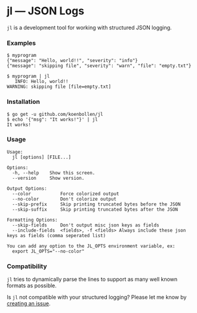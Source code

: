 # jl — JSON Logs

`jl` is a development tool for working with structured JSON logging.

### Examples

    $ myprogram
    {"message": "Hello, world!!", "severity": "info"}
    {"message": "skipping file", "severity": "warn", "file": "empty.txt"}

    $ myprogram | jl
       INFO: Hello, world!!
    WARNING: skipping file [file=empty.txt]

### Installation

    $ go get -u github.com/koenbollen/jl
    $ echo '{"msg": "It works!"}' | jl
    It works!

### Usage

```
Usage:
  jl [options] [FILE...]

Options:
  -h, --help    Show this screen.
  --version     Show version.

Output Options:
  --color           Force colorized output
  --no-color        Don't colorize output
  --skip-prefix     Skip printing truncated bytes before the JSON
  --skip-suffix     Skip printing truncated bytes after the JSON

Formatting Options:
  --skip-fields     Don't output misc json keys as fields
  --include-fields  <fields>, -f <fields> Always include these json keys as fields (comma seperated list)

You can add any option to the JL_OPTS environment variable, ex:
  export JL_OPTS="--no-color"
```

### Compatibility

`jl` tries to dynamically parse the lines to support as many well
known formats as possible.

Is `jl` not compatible with your structured logging? Please let me
know by [creating an issue](https://github.com/koenbollen/jl/issues/new).
